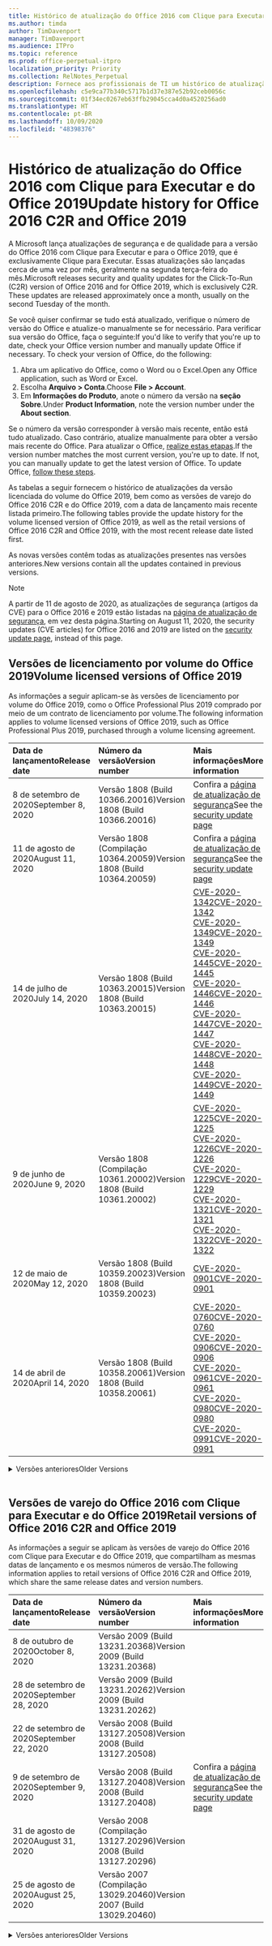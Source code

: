 ```yaml
---
title: Histórico de atualização do Office 2016 com Clique para Executar e do Office 2019
ms.author: timda
author: TimDavenport
manager: TimDavenport
ms.audience: ITPro
ms.topic: reference
ms.prod: office-perpetual-itpro
localization_priority: Priority
ms.collection: RelNotes_Perpetual
description: Fornece aos profissionais de TI um histórico de atualização para versões perpétuas do Office 2016 e 2019 com Clique para Executar
ms.openlocfilehash: c5e9ca77b340c5717b1d37e387e52b92ceb0056c
ms.sourcegitcommit: 01f34ec0267eb63ffb29045cca4d0a4520256ad0
ms.translationtype: HT
ms.contentlocale: pt-BR
ms.lasthandoff: 10/09/2020
ms.locfileid: "48398376"
---
```

# <a name="update-history-for-office-2016-c2r-and-office-2019"></a><span data-ttu-id="4f222-103">Histórico de atualização do Office 2016 com Clique para Executar e do Office 2019</span><span class="sxs-lookup"><span data-stu-id="4f222-103">Update history for Office 2016 C2R and Office 2019</span></span>

<span data-ttu-id="4f222-p101">A Microsoft lança atualizações de segurança e de qualidade para a versão do Office 2016 com Clique para Executar e para o Office 2019, que é exclusivamente Clique para Executar. Essas atualizações são lançadas cerca de uma vez por mês, geralmente na segunda terça-feira do mês.</span><span class="sxs-lookup"><span data-stu-id="4f222-p101">Microsoft releases security and quality updates for the Click-To-Run (C2R) version of Office 2016 and for Office 2019, which is exclusively C2R. These updates are released approximately once a month, usually on the second Tuesday of the month.</span></span>

<span data-ttu-id="4f222-p102">Se você quiser confirmar se tudo está atualizado, verifique o número de versão do Office e atualize-o manualmente se for necessário. Para verificar sua versão do Office, faça o seguinte:</span><span class="sxs-lookup"><span data-stu-id="4f222-p102">If you'd like to verify that you're up to date, check your Office version number and manually update Office if necessary. To check your version of Office, do the following:</span></span>

  1.    <span data-ttu-id="4f222-108">Abra um aplicativo do Office, como o Word ou o Excel.</span><span class="sxs-lookup"><span data-stu-id="4f222-108">Open any Office application, such as Word or Excel.</span></span>
  2.    <span data-ttu-id="4f222-109">Escolha **Arquivo > Conta**.</span><span class="sxs-lookup"><span data-stu-id="4f222-109">Choose **File > Account**.</span></span>
  3.    <span data-ttu-id="4f222-110">Em **Informações do Produto**, anote o número da versão na **seção Sobre**.</span><span class="sxs-lookup"><span data-stu-id="4f222-110">Under **Product Information**, note the version number under the **About section**.</span></span>

<span data-ttu-id="4f222-p103">Se o número da versão corresponder à versão mais recente, então está tudo atualizado. Caso contrário, atualize manualmente para obter a versão mais recente do Office. Para atualizar o Office, [realize estas etapas](https://support.office.com/article/2ab296f3-7f03-43a2-8e50-46de917611c5).</span><span class="sxs-lookup"><span data-stu-id="4f222-p103">If the version number matches the most current version, you're up to date. If not, you can manually update to get the latest version of Office. To update Office, [follow these steps](https://support.office.com/article/2ab296f3-7f03-43a2-8e50-46de917611c5).</span></span>


<span data-ttu-id="4f222-114">As tabelas a seguir fornecem o histórico de atualizações da versão licenciada do volume do Office 2019, bem como as versões de varejo do Office 2016 C2R e do Office 2019, com a data de lançamento mais recente listada primeiro.</span><span class="sxs-lookup"><span data-stu-id="4f222-114">The following tables provide the update history for the volume licensed version of Office 2019, as well as the retail versions of Office 2016 C2R and Office 2019, with the most recent release date listed first.</span></span>

<span data-ttu-id="4f222-115">As novas versões contêm todas as atualizações presentes nas versões anteriores.</span><span class="sxs-lookup"><span data-stu-id="4f222-115">New versions contain all the updates contained in previous versions.</span></span>


 > [!NOTE]
> <span data-ttu-id="4f222-116">A partir de 11 de agosto de 2020, as atualizações de segurança (artigos da CVE) para o Office 2016 e 2019 estão listadas na [página de atualização de segurança](https://docs.microsoft.com/officeupdates/microsoft365-apps-security-updates), em vez desta página.</span><span class="sxs-lookup"><span data-stu-id="4f222-116">Starting on August 11, 2020, the security updates (CVE articles) for Office 2016 and 2019 are listed on the [security update page](https://docs.microsoft.com/officeupdates/microsoft365-apps-security-updates), instead of this page.</span></span> 


## <a name="volume-licensed-versions-of-office-2019"></a><span data-ttu-id="4f222-117">Versões de licenciamento por volume do Office 2019</span><span class="sxs-lookup"><span data-stu-id="4f222-117">Volume licensed versions of Office 2019</span></span>
<span data-ttu-id="4f222-118">As informações a seguir aplicam-se às versões de licenciamento por volume do Office 2019, como o Office Professional Plus 2019 comprado por meio de um contrato de licenciamento por volume.</span><span class="sxs-lookup"><span data-stu-id="4f222-118">The following information applies to volume licensed versions of Office 2019, such as Office Professional Plus 2019, purchased through a volume licensing agreement.</span></span>

[//]: # (NÃO REMOVA O INÍCIO DA TABELA VL)


|<span data-ttu-id="4f222-120">**Data de lançamento**</span><span class="sxs-lookup"><span data-stu-id="4f222-120">**Release date**</span></span>|<span data-ttu-id="4f222-121">**Número da versão**</span><span class="sxs-lookup"><span data-stu-id="4f222-121">**Version number**</span></span>|<span data-ttu-id="4f222-122">**Mais informações**</span><span class="sxs-lookup"><span data-stu-id="4f222-122">**More information**</span></span>|
|:-----|:-----|:-----|
|<span data-ttu-id="4f222-123">8 de setembro de 2020</span><span class="sxs-lookup"><span data-stu-id="4f222-123">September 8, 2020</span></span>|<span data-ttu-id="4f222-124">Versão 1808 (Build 10366.20016)</span><span class="sxs-lookup"><span data-stu-id="4f222-124">Version 1808 (Build 10366.20016)</span></span>|<span data-ttu-id="4f222-125">Confira a [página de atualização de segurança](https://docs.microsoft.com/officeupdates/microsoft365-apps-security-updates)</span><span class="sxs-lookup"><span data-stu-id="4f222-125">See the [security update page](https://docs.microsoft.com/officeupdates/microsoft365-apps-security-updates)</span></span> |
|<span data-ttu-id="4f222-126">11 de agosto de 2020</span><span class="sxs-lookup"><span data-stu-id="4f222-126">August 11, 2020</span></span>|<span data-ttu-id="4f222-127">Versão 1808 (Compilação 10364.20059)</span><span class="sxs-lookup"><span data-stu-id="4f222-127">Version 1808 (Build 10364.20059)</span></span>|<span data-ttu-id="4f222-128">Confira a [página de atualização de segurança](https://docs.microsoft.com/officeupdates/microsoft365-apps-security-updates)</span><span class="sxs-lookup"><span data-stu-id="4f222-128">See the [security update page](https://docs.microsoft.com/officeupdates/microsoft365-apps-security-updates)</span></span> |
|<span data-ttu-id="4f222-129">14 de julho de 2020</span><span class="sxs-lookup"><span data-stu-id="4f222-129">July 14, 2020</span></span>   |<span data-ttu-id="4f222-130">Versão 1808 (Build 10363.20015)</span><span class="sxs-lookup"><span data-stu-id="4f222-130">Version 1808 (Build 10363.20015)</span></span>  |[<span data-ttu-id="4f222-131">CVE-2020-1342</span><span class="sxs-lookup"><span data-stu-id="4f222-131">CVE-2020-1342</span></span>](https://portal.msrc.microsoft.com/pt-BR/security-guidance/advisory/CVE-2020-1342) <br/>[<span data-ttu-id="4f222-132">CVE-2020-1349</span><span class="sxs-lookup"><span data-stu-id="4f222-132">CVE-2020-1349</span></span>](https://portal.msrc.microsoft.com/pt-BR/security-guidance/advisory/CVE-2020-1349) <br/>[<span data-ttu-id="4f222-133">CVE-2020-1445</span><span class="sxs-lookup"><span data-stu-id="4f222-133">CVE-2020-1445</span></span>](https://portal.msrc.microsoft.com/pt-BR/security-guidance/advisory/CVE-2020-1445) <br/>[<span data-ttu-id="4f222-134">CVE-2020-1446</span><span class="sxs-lookup"><span data-stu-id="4f222-134">CVE-2020-1446</span></span>](https://portal.msrc.microsoft.com/pt-BR/security-guidance/advisory/CVE-2020-1446) <br/>[<span data-ttu-id="4f222-135">CVE-2020-1447</span><span class="sxs-lookup"><span data-stu-id="4f222-135">CVE-2020-1447</span></span>](https://portal.msrc.microsoft.com/pt-BR/security-guidance/advisory/CVE-2020-1447) <br/>[<span data-ttu-id="4f222-136">CVE-2020-1448</span><span class="sxs-lookup"><span data-stu-id="4f222-136">CVE-2020-1448</span></span>](https://portal.msrc.microsoft.com/pt-BR/security-guidance/advisory/CVE-2020-1448) <br/>[<span data-ttu-id="4f222-137">CVE-2020-1449</span><span class="sxs-lookup"><span data-stu-id="4f222-137">CVE-2020-1449</span></span>](https://portal.msrc.microsoft.com/pt-BR/security-guidance/advisory/CVE-2020-1449) <br/>|
|<span data-ttu-id="4f222-138">9 de junho de 2020</span><span class="sxs-lookup"><span data-stu-id="4f222-138">June 9, 2020</span></span>   |<span data-ttu-id="4f222-139">Versão 1808 (Compilação 10361.20002)</span><span class="sxs-lookup"><span data-stu-id="4f222-139">Version 1808 (Build 10361.20002)</span></span>  |[<span data-ttu-id="4f222-140">CVE-2020-1225</span><span class="sxs-lookup"><span data-stu-id="4f222-140">CVE-2020-1225</span></span>](https://portal.msrc.microsoft.com/pt-BR/security-guidance/advisory/CVE-2020-1225) <br/> [<span data-ttu-id="4f222-141">CVE-2020-1226</span><span class="sxs-lookup"><span data-stu-id="4f222-141">CVE-2020-1226</span></span>](https://portal.msrc.microsoft.com/pt-BR/security-guidance/advisory/CVE-2020-1226) <br/>[<span data-ttu-id="4f222-142">CVE-2020-1229</span><span class="sxs-lookup"><span data-stu-id="4f222-142">CVE-2020-1229</span></span>](https://portal.msrc.microsoft.com/pt-BR/security-guidance/advisory/CVE-2020-1229) <br/>[<span data-ttu-id="4f222-143">CVE-2020-1321</span><span class="sxs-lookup"><span data-stu-id="4f222-143">CVE-2020-1321</span></span>](https://portal.msrc.microsoft.com/pt-BR/security-guidance/advisory/CVE-2020-1321) <br/>[<span data-ttu-id="4f222-144">CVE-2020-1322</span><span class="sxs-lookup"><span data-stu-id="4f222-144">CVE-2020-1322</span></span>](https://portal.msrc.microsoft.com/pt-BR/security-guidance/advisory/CVE-2020-1322) <br/>|
|<span data-ttu-id="4f222-145">12 de maio de 2020</span><span class="sxs-lookup"><span data-stu-id="4f222-145">May 12, 2020</span></span>   |<span data-ttu-id="4f222-146">Versão 1808 (Build 10359.20023)</span><span class="sxs-lookup"><span data-stu-id="4f222-146">Version 1808 (Build 10359.20023)</span></span>  |[<span data-ttu-id="4f222-147">CVE-2020-0901</span><span class="sxs-lookup"><span data-stu-id="4f222-147">CVE-2020-0901</span></span>](https://portal.msrc.microsoft.com/pt-BR/security-guidance/advisory/CVE-2020-0901) <br/> |
|<span data-ttu-id="4f222-148">14 de abril de 2020</span><span class="sxs-lookup"><span data-stu-id="4f222-148">April 14, 2020</span></span>   |<span data-ttu-id="4f222-149">Versão 1808 (Build 10358.20061)</span><span class="sxs-lookup"><span data-stu-id="4f222-149">Version 1808 (Build 10358.20061)</span></span>  |[<span data-ttu-id="4f222-150">CVE-2020-0760</span><span class="sxs-lookup"><span data-stu-id="4f222-150">CVE-2020-0760</span></span>](https://portal.msrc.microsoft.com/pt-BR/security-guidance/advisory/CVE-2020-0760) <br/> [<span data-ttu-id="4f222-151">CVE-2020-0906</span><span class="sxs-lookup"><span data-stu-id="4f222-151">CVE-2020-0906</span></span>](https://portal.msrc.microsoft.com/pt-BR/security-guidance/advisory/CVE-2020-0906) <br/> [<span data-ttu-id="4f222-152">CVE-2020-0961</span><span class="sxs-lookup"><span data-stu-id="4f222-152">CVE-2020-0961</span></span>](https://portal.msrc.microsoft.com/pt-BR/security-guidance/advisory/CVE-2020-0961) <br/> [<span data-ttu-id="4f222-153">CVE-2020-0980</span><span class="sxs-lookup"><span data-stu-id="4f222-153">CVE-2020-0980</span></span>](https://portal.msrc.microsoft.com/pt-BR/security-guidance/advisory/CVE-2020-0980) <br/>[<span data-ttu-id="4f222-154">CVE-2020-0991</span><span class="sxs-lookup"><span data-stu-id="4f222-154">CVE-2020-0991</span></span>](https://portal.msrc.microsoft.com/pt-BR/security-guidance/advisory/CVE-2020-0991) <br/> |


[//]: # (NÃO REMOVA O FINAL DA TABELA VL)

<details>
<summary><span data-ttu-id="4f222-156">Versões anteriores</span><span class="sxs-lookup"><span data-stu-id="4f222-156">Older Versions</span></span></summary>
 

[//]: # (NÃO REMOVA O INÍCIO DA ANTIGA TABELA VL)


|<span data-ttu-id="4f222-158">**Data de lançamento**</span><span class="sxs-lookup"><span data-stu-id="4f222-158">**Release date**</span></span>|<span data-ttu-id="4f222-159">**Número da versão**</span><span class="sxs-lookup"><span data-stu-id="4f222-159">**Version number**</span></span>|<span data-ttu-id="4f222-160">**Mais informações**</span><span class="sxs-lookup"><span data-stu-id="4f222-160">**More information**</span></span>|
|:-----|:-----|:-----|
|<span data-ttu-id="4f222-161">10 de março de 2020</span><span class="sxs-lookup"><span data-stu-id="4f222-161">March 10, 2020</span></span>   |<span data-ttu-id="4f222-162">Versão 1808 (Build 10357.20081)</span><span class="sxs-lookup"><span data-stu-id="4f222-162">Version 1808 (Build 10357.20081)</span></span>  |[<span data-ttu-id="4f222-163">CVE-2020-0850</span><span class="sxs-lookup"><span data-stu-id="4f222-163">CVE-2020-0850</span></span>](https://portal.msrc.microsoft.com/pt-BR/security-guidance/advisory/CVE-2020-0850) <br/> [<span data-ttu-id="4f222-164">CVE-2020-0852</span><span class="sxs-lookup"><span data-stu-id="4f222-164">CVE-2020-0852</span></span>](https://portal.msrc.microsoft.com/pt-BR/security-guidance/advisory/CVE-2020-0852) <br/> [<span data-ttu-id="4f222-165">CVE-2020-0892</span><span class="sxs-lookup"><span data-stu-id="4f222-165">CVE-2020-0892</span></span>](https://portal.msrc.microsoft.com/pt-BR/security-guidance/advisory/CVE-2020-0892) <br/>  |
|<span data-ttu-id="4f222-166">11 de fevereiro de 2020</span><span class="sxs-lookup"><span data-stu-id="4f222-166">February 11, 2020</span></span>   |<span data-ttu-id="4f222-167">Versão 1808 (Build 10356.20006)</span><span class="sxs-lookup"><span data-stu-id="4f222-167">Version 1808 (Build 10356.20006)</span></span>  |[<span data-ttu-id="4f222-168">CVE-2020-0696</span><span class="sxs-lookup"><span data-stu-id="4f222-168">CVE-2020-0696</span></span>](https://portal.msrc.microsoft.com/pt-BR/security-guidance/advisory/CVE-2020-0696) <br/> [<span data-ttu-id="4f222-169">CVE-2020-0759</span><span class="sxs-lookup"><span data-stu-id="4f222-169">CVE-2020-0759</span></span>](https://portal.msrc.microsoft.com/pt-BR/security-guidance/advisory/CVE-2020-0759) <br/>  |


[//]: # (NÃO REMOVA O FINAL DA ANTIGA TABELA VL)

</details>


<br/>

## <a name="retail-versions-of-office-2016-c2r-and-office-2019"></a><span data-ttu-id="4f222-171">Versões de varejo do Office 2016 com Clique para Executar e do Office 2019</span><span class="sxs-lookup"><span data-stu-id="4f222-171">Retail versions of Office 2016 C2R and Office 2019</span></span>
<span data-ttu-id="4f222-172">As informações a seguir se aplicam às versões de varejo do Office 2016 com Clique para Executar e do Office 2019, que compartilham as mesmas datas de lançamento e os mesmos números de versão.</span><span class="sxs-lookup"><span data-stu-id="4f222-172">The following information applies to retail versions of Office 2016 C2R and Office 2019, which share the same release dates and version numbers.</span></span>

[//]: # (NÃO REMOVA O INÍCIO DA TABELA DE VAREJO)


|<span data-ttu-id="4f222-174">**Data de lançamento**</span><span class="sxs-lookup"><span data-stu-id="4f222-174">**Release date**</span></span>|<span data-ttu-id="4f222-175">**Número da versão**</span><span class="sxs-lookup"><span data-stu-id="4f222-175">**Version number**</span></span>|<span data-ttu-id="4f222-176">**Mais informações**</span><span class="sxs-lookup"><span data-stu-id="4f222-176">**More information**</span></span>|
|:-----|:-----|:-----|
|<span data-ttu-id="4f222-177">8 de outubro de 2020</span><span class="sxs-lookup"><span data-stu-id="4f222-177">October 8, 2020</span></span>|<span data-ttu-id="4f222-178">Versão 2009 (Build 13231.20368)</span><span class="sxs-lookup"><span data-stu-id="4f222-178">Version 2009 (Build 13231.20368)</span></span>| |
|<span data-ttu-id="4f222-179">28 de setembro de 2020</span><span class="sxs-lookup"><span data-stu-id="4f222-179">September 28, 2020</span></span>|<span data-ttu-id="4f222-180">Versão 2009 (Build 13231.20262)</span><span class="sxs-lookup"><span data-stu-id="4f222-180">Version 2009 (Build 13231.20262)</span></span>| |
|<span data-ttu-id="4f222-181">22 de setembro de 2020</span><span class="sxs-lookup"><span data-stu-id="4f222-181">September 22, 2020</span></span>|<span data-ttu-id="4f222-182">Versão 2008 (Build 13127.20508)</span><span class="sxs-lookup"><span data-stu-id="4f222-182">Version 2008 (Build 13127.20508)</span></span>| |
|<span data-ttu-id="4f222-183">9 de setembro de 2020</span><span class="sxs-lookup"><span data-stu-id="4f222-183">September 9, 2020</span></span>|<span data-ttu-id="4f222-184">Versão 2008 (Build 13127.20408)</span><span class="sxs-lookup"><span data-stu-id="4f222-184">Version 2008 (Build 13127.20408)</span></span>|<span data-ttu-id="4f222-185">Confira a [página de atualização de segurança](https://docs.microsoft.com/officeupdates/microsoft365-apps-security-updates)</span><span class="sxs-lookup"><span data-stu-id="4f222-185">See the [security update page](https://docs.microsoft.com/officeupdates/microsoft365-apps-security-updates)</span></span> |
|<span data-ttu-id="4f222-186">31 de agosto de 2020</span><span class="sxs-lookup"><span data-stu-id="4f222-186">August 31, 2020</span></span>|<span data-ttu-id="4f222-187">Versão 2008 (Compilação 13127.20296)</span><span class="sxs-lookup"><span data-stu-id="4f222-187">Version 2008 (Build 13127.20296)</span></span>| |
|<span data-ttu-id="4f222-188">25 de agosto de 2020</span><span class="sxs-lookup"><span data-stu-id="4f222-188">August 25, 2020</span></span>|<span data-ttu-id="4f222-189">Versão 2007 (Compilação 13029.20460)</span><span class="sxs-lookup"><span data-stu-id="4f222-189">Version 2007 (Build 13029.20460)</span></span>| |


[//]: # (NÃO REMOVA O FINAL DA TABELA DE VAREJO)

<details>
<summary><span data-ttu-id="4f222-191">Versões anteriores</span><span class="sxs-lookup"><span data-stu-id="4f222-191">Older Versions</span></span></summary>
 

[//]: # (NÃO REMOVA O INÍCIO DA ANTIGA TABELA DE VAREJO)


|<span data-ttu-id="4f222-193">**Data de lançamento**</span><span class="sxs-lookup"><span data-stu-id="4f222-193">**Release date**</span></span>|<span data-ttu-id="4f222-194">**Número da versão**</span><span class="sxs-lookup"><span data-stu-id="4f222-194">**Version number**</span></span>|<span data-ttu-id="4f222-195">**Mais informações**</span><span class="sxs-lookup"><span data-stu-id="4f222-195">**More information**</span></span>|
|:-----|:-----|:-----|
|<span data-ttu-id="4f222-196">11 de agosto de 2020</span><span class="sxs-lookup"><span data-stu-id="4f222-196">August 11, 2020</span></span>|<span data-ttu-id="4f222-197">Versão 2007 (Compilação 13029.20344)</span><span class="sxs-lookup"><span data-stu-id="4f222-197">Version 2007 (Build 13029.20344)</span></span>|<span data-ttu-id="4f222-198">Confira a [página de atualização de segurança](https://docs.microsoft.com/officeupdates/microsoft365-apps-security-updates)</span><span class="sxs-lookup"><span data-stu-id="4f222-198">See the [security update page](https://docs.microsoft.com/officeupdates/microsoft365-apps-security-updates)</span></span> |
|<span data-ttu-id="4f222-199">30 de julho de 2020</span><span class="sxs-lookup"><span data-stu-id="4f222-199">July 30, 2020</span></span>|<span data-ttu-id="4f222-200">Versão 2007 (Build 13029.20308)</span><span class="sxs-lookup"><span data-stu-id="4f222-200">Version 2007 (Build 13029.20308)</span></span>  |<span data-ttu-id="4f222-201">Várias correções de bugs e de desempenho.</span><span class="sxs-lookup"><span data-stu-id="4f222-201">Various bug and performance fixes.</span></span>  <br/>  |
|<span data-ttu-id="4f222-202">28 de julho de 2020</span><span class="sxs-lookup"><span data-stu-id="4f222-202">July 28, 2020</span></span>|<span data-ttu-id="4f222-203">Versão 2006 (Build 13001.20498)</span><span class="sxs-lookup"><span data-stu-id="4f222-203">Version 2006 (Build 13001.20498)</span></span>  |<span data-ttu-id="4f222-204">Várias correções de bugs e de desempenho.</span><span class="sxs-lookup"><span data-stu-id="4f222-204">Various bug and performance fixes.</span></span>  <br/>  |
|<span data-ttu-id="4f222-205">14 de julho de 2020</span><span class="sxs-lookup"><span data-stu-id="4f222-205">July 14, 2020</span></span>|<span data-ttu-id="4f222-206">Versão 2006 (Build 13001.20384)</span><span class="sxs-lookup"><span data-stu-id="4f222-206">Version 2006 (Build 13001.20384)</span></span>  |[<span data-ttu-id="4f222-207">CVE-2020-1342</span><span class="sxs-lookup"><span data-stu-id="4f222-207">CVE-2020-1342</span></span>](https://portal.msrc.microsoft.com/pt-BR/security-guidance/advisory/CVE-2020-1342) <br/>[<span data-ttu-id="4f222-208">CVE-2020-1349</span><span class="sxs-lookup"><span data-stu-id="4f222-208">CVE-2020-1349</span></span>](https://portal.msrc.microsoft.com/pt-BR/security-guidance/advisory/CVE-2020-1349) <br/>[<span data-ttu-id="4f222-209">CVE-2020-1445</span><span class="sxs-lookup"><span data-stu-id="4f222-209">CVE-2020-1445</span></span>](https://portal.msrc.microsoft.com/pt-BR/security-guidance/advisory/CVE-2020-1445) <br/>[<span data-ttu-id="4f222-210">CVE-2020-1446</span><span class="sxs-lookup"><span data-stu-id="4f222-210">CVE-2020-1446</span></span>](https://portal.msrc.microsoft.com/pt-BR/security-guidance/advisory/CVE-2020-1446) <br/>[<span data-ttu-id="4f222-211">CVE-2020-1447</span><span class="sxs-lookup"><span data-stu-id="4f222-211">CVE-2020-1447</span></span>](https://portal.msrc.microsoft.com/pt-BR/security-guidance/advisory/CVE-2020-1447) <br/>[<span data-ttu-id="4f222-212">CVE-2020-1449</span><span class="sxs-lookup"><span data-stu-id="4f222-212">CVE-2020-1449</span></span>](https://portal.msrc.microsoft.com/pt-BR/security-guidance/advisory/CVE-2020-1449) <br/>[<span data-ttu-id="4f222-213">CVE-2020-1458</span><span class="sxs-lookup"><span data-stu-id="4f222-213">CVE-2020-1458</span></span>](https://portal.msrc.microsoft.com/pt-BR/security-guidance/advisory/CVE-2020-1458) <br/>|
|<span data-ttu-id="4f222-214">30 de junho de 2020</span><span class="sxs-lookup"><span data-stu-id="4f222-214">June 30, 2020</span></span>|<span data-ttu-id="4f222-215">Versão 2006 (Compilação 13001.20266)</span><span class="sxs-lookup"><span data-stu-id="4f222-215">Version 2006 (Build 13001.20266)</span></span>  |<span data-ttu-id="4f222-216">Várias correções de bugs e desempenho.</span><span class="sxs-lookup"><span data-stu-id="4f222-216">Various bug and performance fixes.</span></span>  <br/>  |
|<span data-ttu-id="4f222-217">24 de junho de 2020</span><span class="sxs-lookup"><span data-stu-id="4f222-217">June 24, 2020</span></span>|<span data-ttu-id="4f222-218">Versão 2005 (Compilação 12827.20470)</span><span class="sxs-lookup"><span data-stu-id="4f222-218">Version 2005 (Build 12827.20470)</span></span>  |<span data-ttu-id="4f222-219">Várias correções de bugs e desempenho.</span><span class="sxs-lookup"><span data-stu-id="4f222-219">Various bug and performance fixes.</span></span>  <br/>  |
|<span data-ttu-id="4f222-220">9 de junho de 2020</span><span class="sxs-lookup"><span data-stu-id="4f222-220">June 9, 2020</span></span>|<span data-ttu-id="4f222-221">Versão 2005 (Compilação 12827.20336)</span><span class="sxs-lookup"><span data-stu-id="4f222-221">Version 2005 (Build 12827.20336)</span></span>  |[<span data-ttu-id="4f222-222">CVE-2020-1225</span><span class="sxs-lookup"><span data-stu-id="4f222-222">CVE-2020-1225</span></span>](https://portal.msrc.microsoft.com/pt-BR/security-guidance/advisory/CVE-2020-1225)  <br/> [<span data-ttu-id="4f222-223">CVE-2020-1226</span><span class="sxs-lookup"><span data-stu-id="4f222-223">CVE-2020-1226</span></span>](https://portal.msrc.microsoft.com/pt-BR/security-guidance/advisory/CVE-2020-1226)  <br/> [<span data-ttu-id="4f222-224">CVE-2020-1229</span><span class="sxs-lookup"><span data-stu-id="4f222-224">CVE-2020-1229</span></span>](https://portal.msrc.microsoft.com/pt-BR/security-guidance/advisory/CVE-2020-1229)  <br/> [<span data-ttu-id="4f222-225">CVE-2020-1321</span><span class="sxs-lookup"><span data-stu-id="4f222-225">CVE-2020-1321</span></span>](https://portal.msrc.microsoft.com/pt-BR/security-guidance/advisory/CVE-2020-1321)  <br/> [<span data-ttu-id="4f222-226">CVE-2020-1322</span><span class="sxs-lookup"><span data-stu-id="4f222-226">CVE-2020-1322</span></span>](https://portal.msrc.microsoft.com/pt-BR/security-guidance/advisory/CVE-2020-1322)  <br/>|
|<span data-ttu-id="4f222-227">2 de junho de 2020</span><span class="sxs-lookup"><span data-stu-id="4f222-227">June 2, 2020</span></span>|<span data-ttu-id="4f222-228">Versão 2005 (Compilação 12827.20268)</span><span class="sxs-lookup"><span data-stu-id="4f222-228">Version 2005 (Build 12827.20268)</span></span>  |<span data-ttu-id="4f222-229">Várias correções de bugs e de desempenho.</span><span class="sxs-lookup"><span data-stu-id="4f222-229">Various bug and performance fixes.</span></span>  <br/>  |
|<span data-ttu-id="4f222-230">21 de maio de 2020</span><span class="sxs-lookup"><span data-stu-id="4f222-230">May 21, 2020</span></span>|<span data-ttu-id="4f222-231">Versão 2004 (Compilação 12730.20352)</span><span class="sxs-lookup"><span data-stu-id="4f222-231">Version 2004 (Build 12730.20352)</span></span>  |<span data-ttu-id="4f222-232">Várias correções de bugs e de desempenho.</span><span class="sxs-lookup"><span data-stu-id="4f222-232">Various bug and performance fixes.</span></span>  <br/>  |
|<span data-ttu-id="4f222-233">12 de maio de 2020</span><span class="sxs-lookup"><span data-stu-id="4f222-233">May 12, 2020</span></span>|<span data-ttu-id="4f222-234">Versão 2004 (Build 12730.20270)</span><span class="sxs-lookup"><span data-stu-id="4f222-234">Version 2004 (Build 12730.20270)</span></span>  |[<span data-ttu-id="4f222-235">CVE-2020-0901</span><span class="sxs-lookup"><span data-stu-id="4f222-235">CVE-2020-0901</span></span>](https://portal.msrc.microsoft.com/pt-BR/security-guidance/advisory/CVE-2020-0901)  <br/>  |
|<span data-ttu-id="4f222-236">04 de maio de 2020</span><span class="sxs-lookup"><span data-stu-id="4f222-236">May 4, 2020</span></span>|<span data-ttu-id="4f222-237">Versão 2004 (Build 12730.20250)</span><span class="sxs-lookup"><span data-stu-id="4f222-237">Version 2004 (Build 12730.20250)</span></span>  |[<span data-ttu-id="4f222-238">Link</span><span class="sxs-lookup"><span data-stu-id="4f222-238">Link</span></span>](https://support.microsoft.com/office/excel-word-powerpoint-file-becomes-corrupt-when-opening-a-file-that-contains-a-vba-project-or-after-enabling-a-macro-in-an-open-file-ad6ee6ca-db23-4614-a403-282821eb99f6?ui=en-us&rs=en-us&ad=us)<br/>  |
|<span data-ttu-id="4f222-239">29 de abril de 2020</span><span class="sxs-lookup"><span data-stu-id="4f222-239">April 29, 2020</span></span>|<span data-ttu-id="4f222-240">Versão 2004 (Build 12730.20236)</span><span class="sxs-lookup"><span data-stu-id="4f222-240">Version 2004 (Build 12730.20236)</span></span>  |<span data-ttu-id="4f222-241">Várias correções de bugs e de desempenho.</span><span class="sxs-lookup"><span data-stu-id="4f222-241">Various bug and performance fixes.</span></span> <br/>  |
|<span data-ttu-id="4f222-242">15 de abril de 2020</span><span class="sxs-lookup"><span data-stu-id="4f222-242">April 15, 2020</span></span>|<span data-ttu-id="4f222-243">Versão 2003 (Build 12624.20466)</span><span class="sxs-lookup"><span data-stu-id="4f222-243">Version 2003 (Build 12624.20466)</span></span>  |<span data-ttu-id="4f222-244">Várias correções de bugs e de desempenho.</span><span class="sxs-lookup"><span data-stu-id="4f222-244">Various bug and performance fixes.</span></span> <br/>  |
|<span data-ttu-id="4f222-245">14 de abril de 2020</span><span class="sxs-lookup"><span data-stu-id="4f222-245">April 14, 2020</span></span>|<span data-ttu-id="4f222-246">Versão 2003 (Build 12624.20442)</span><span class="sxs-lookup"><span data-stu-id="4f222-246">Version 2003 (Build 12624.20442)</span></span>  |[<span data-ttu-id="4f222-247">CVE-2020-0760</span><span class="sxs-lookup"><span data-stu-id="4f222-247">CVE-2020-0760</span></span>](https://portal.msrc.microsoft.com/pt-BR/security-guidance/advisory/CVE-2020-0760) <br/> [<span data-ttu-id="4f222-248">CVE-2020-0906</span><span class="sxs-lookup"><span data-stu-id="4f222-248">CVE-2020-0906</span></span>](https://portal.msrc.microsoft.com/pt-BR/security-guidance/advisory/CVE-2020-0906) <br/> [<span data-ttu-id="4f222-249">CVE-2020-0961</span><span class="sxs-lookup"><span data-stu-id="4f222-249">CVE-2020-0961</span></span>](https://portal.msrc.microsoft.com/pt-BR/security-guidance/advisory/CVE-2020-0961) <br/> [<span data-ttu-id="4f222-250">CVE-2020-0979</span><span class="sxs-lookup"><span data-stu-id="4f222-250">CVE-2020-0979</span></span>](https://portal.msrc.microsoft.com/pt-BR/security-guidance/advisory/CVE-2020-0979) <br/> [<span data-ttu-id="4f222-251">CVE-2020-0980</span><span class="sxs-lookup"><span data-stu-id="4f222-251">CVE-2020-0980</span></span>](https://portal.msrc.microsoft.com/pt-BR/security-guidance/advisory/CVE-2020-0980) <br/>[<span data-ttu-id="4f222-252">CVE-2020-0991</span><span class="sxs-lookup"><span data-stu-id="4f222-252">CVE-2020-0991</span></span>](https://portal.msrc.microsoft.com/pt-BR/security-guidance/advisory/CVE-2020-0991) <br/> |
|<span data-ttu-id="4f222-253">31 de março de 2020</span><span class="sxs-lookup"><span data-stu-id="4f222-253">March 31, 2020</span></span>|<span data-ttu-id="4f222-254">Versão 2003 (Build 12624.20382)</span><span class="sxs-lookup"><span data-stu-id="4f222-254">Version 2003 (Build 12624.20382)</span></span>  |<span data-ttu-id="4f222-255">Várias correções de bugs e de desempenho.</span><span class="sxs-lookup"><span data-stu-id="4f222-255">Various bug and performance fixes.</span></span> <br/>  |
|<span data-ttu-id="4f222-256">25 de março de 2020</span><span class="sxs-lookup"><span data-stu-id="4f222-256">March 25, 2020</span></span>|<span data-ttu-id="4f222-257">Versão 2003 (Build 12624.20320)</span><span class="sxs-lookup"><span data-stu-id="4f222-257">Version 2003 (Build 12624.20320)</span></span>  |<span data-ttu-id="4f222-258">Várias correções de bugs e de desempenho.</span><span class="sxs-lookup"><span data-stu-id="4f222-258">Various bug and performance fixes.</span></span> <br/>  |
|<span data-ttu-id="4f222-259">10 de março de 2020</span><span class="sxs-lookup"><span data-stu-id="4f222-259">March 10, 2020</span></span>|<span data-ttu-id="4f222-260">Versão 2002 (Build 12527.20278)</span><span class="sxs-lookup"><span data-stu-id="4f222-260">Version 2002 (Build 12527.20278)</span></span>  |[<span data-ttu-id="4f222-261">CVE-2020-0850</span><span class="sxs-lookup"><span data-stu-id="4f222-261">CVE-2020-0850</span></span>](https://portal.msrc.microsoft.com/pt-BR/security-guidance/advisory/CVE-2020-0850) <br/> [<span data-ttu-id="4f222-262">CVE-2020-0851</span><span class="sxs-lookup"><span data-stu-id="4f222-262">CVE-2020-0851</span></span>](https://portal.msrc.microsoft.com/pt-BR/security-guidance/advisory/CVE-2020-0851) <br/> [<span data-ttu-id="4f222-263">CVE-2020-0855</span><span class="sxs-lookup"><span data-stu-id="4f222-263">CVE-2020-0855</span></span>](https://portal.msrc.microsoft.com/pt-BR/security-guidance/advisory/CVE-2020-0855) <br/> [<span data-ttu-id="4f222-264">CVE-2020-0892</span><span class="sxs-lookup"><span data-stu-id="4f222-264">CVE-2020-0892</span></span>](https://portal.msrc.microsoft.com/pt-BR/security-guidance/advisory/CVE-2020-0892) <br/>  |
|<span data-ttu-id="4f222-265">1º de março de 2020</span><span class="sxs-lookup"><span data-stu-id="4f222-265">March 1, 2020</span></span>   |<span data-ttu-id="4f222-266">Versão 2002 (Build 12527.20242)</span><span class="sxs-lookup"><span data-stu-id="4f222-266">Version 2002 (Build 12527.20242)</span></span>  |<span data-ttu-id="4f222-267">Resolve um problema que fazia com que aplicativos de terceiros não pudessem enviar emails do Outlook.</span><span class="sxs-lookup"><span data-stu-id="4f222-267">Addresses an issue that caused third party applications to be unable to send email from Outlook.</span></span> <br/>  |


[//]: # (NÃO REMOVA O FINAL DA ANTIGA TABELA DE VAREJO)


</details>







